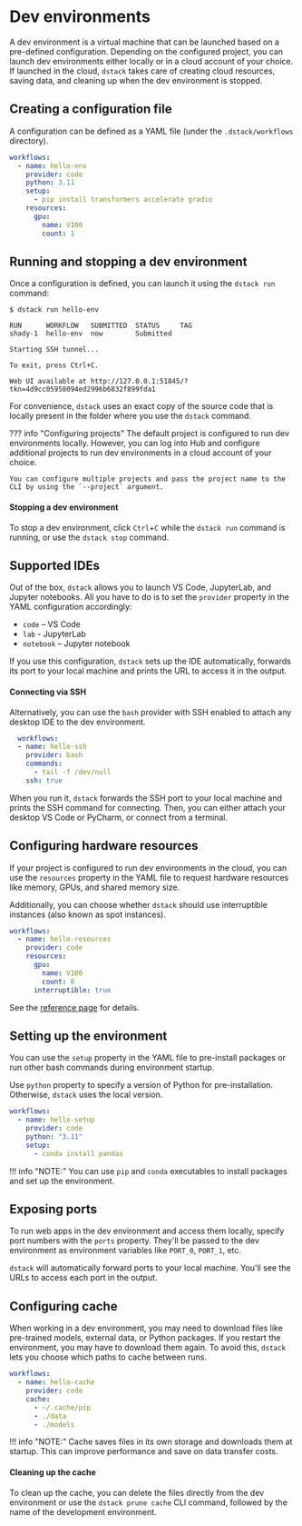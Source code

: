 # Dev environments

A dev environment is a virtual machine that can be launched based on a pre-defined configuration. Depending on the
configured project, you can launch dev environments either locally or in a cloud account of your choice. If launched in
the cloud, `dstack` takes care of creating cloud resources, saving data, and cleaning up when the dev environment is
stopped.

[//]: # (TODO [TASK]: Add a link to the Playground)

## Creating a configuration file

A configuration can be defined as a YAML file (under the `.dstack/workflows` directory).

<div editor-title=".dstack/workflows/hello-env.yaml"> 

```yaml
workflows:
  - name: hello-env
    provider: code
    python: 3.11
    setup:
      - pip install transformers accelerate gradio
    resources:
      gpu:
        name: V100
        count: 1
```

</div>

[//]: # (TODO [MAJOR]: It doesn't allow to conveniently load and save artifacts)

## Running and stopping a dev environment

Once a configuration is defined, you can launch it using the `dstack run` command:

<div class="termy">

```shell
$ dstack run hello-env

RUN      WORKFLOW   SUBMITTED  STATUS     TAG
shady-1  hello-env  now        Submitted  
 
Starting SSH tunnel...

To exit, press Ctrl+C.

Web UI available at http://127.0.0.1:51845/?tkn=4d9cc05958094ed2996b6832f899fda1
```

</div>

For convenience, `dstack` uses an exact copy of the source code that is locally present in the folder where you use the `dstack` command.

[//]: # (TODO [TASK]: A screenshot)

??? info "Configuring projects"
    The default project is configured to run dev environments locally. However, you can
    log into Hub and configure additional projects to run dev environments in a cloud account of your choice. 

    You can configure multiple projects and pass the project name to the CLI by using the `--project` argument.

[//]: # (TODO [TASK]: Add a link to the Projects guide for more details)

[//]: # (TODO [TASK]: Add links to the CLI reference for the commands and their options)

#### Stopping a dev environment 

To stop a dev environment, click `Ctrl`+`C` while the `dstack run` command is running,
or use the `dstack stop` command.

## Supported IDEs

Out of the box, `dstack` allows you to launch VS Code, JupyterLab, and Jupyter notebooks.
All you have to do is to set the `provider` property in the YAML configuration accordingly:

- `code` – VS Code
- `lab` - JupyterLab
- `notebook` – Jupyter notebook

[//]: # (TODO [TASK]: Use content tabs to show multiple examples - requires fixing CSS styles)

If you use this configuration, `dstack` sets up the IDE automatically, forwards
its port to your local machine and prints the URL to access it in the output.

#### Connecting via SSH

Alternatively, you can use the `bash` provider with SSH enabled to attach any desktop IDE to the dev
environment.

<div editor-title=".dstack/workflows/hello-ssh.yaml"> 

```yaml
  workflows:
  - name: hello-ssh
    provider: bash
    commands:
      - tail -f /dev/null
    ssh: true 
```

</div>

[//]: # (TODO [MEDIUM]: Currently, you have to use bash and tail)

[//]: # (TODO [TASK]: Show the output)

When you run it, `dstack` forwards the SSH port to your local machine and prints the SSH command for connecting. 
Then, you can either attach your desktop VS Code or PyCharm, or connect from a terminal.

[//]: # (TODO [MAJOR]: Currently, it doesn't support PyCharm)

## Configuring hardware resources

If your project is configured to run dev environments in the cloud, you can use the `resources` property in the YAML 
file to request hardware resources like memory, GPUs, and shared memory size. 

Additionally, you can choose whether `dstack` should use interruptible instances (also known as spot instances).

<div editor-title=".dstack/workflows/hello-resources.yaml"> 

```yaml
workflows:
  - name: hello-resources
    provider: code
    resources:
      gpu:
        name: V100
        count: 8
      interruptible: true
```

</div>

[//]: # (TODO [MAJOR]: Currently, it doesn't allow you to specify interruptible behaviour, e.g. "spot or fail" or "spot or on-demand")

See the [reference page](../reference/providers/code.md#resources) for details.

## Setting up the environment

You can use the `setup` property in the YAML file to pre-install packages or run other bash commands during environment
startup.

Use `python` property to specify a version of Python for pre-installation. Otherwise, `dstack` uses the local version.

<div editor-title=".dstack/workflows/hello-setup.yaml"> 

```yaml
workflows:
  - name: hello-setup
    provider: code
    python: "3.11"
    setup:
      - conda install pandas
```

</div>

!!! info "NOTE:"
    You can use `pip` and `conda` executables to install packages and set up the environment.

[//]: # (TODO [MAJOR]: Currently, packages has to be installed on every run)

[//]: # (TODO [MAJOR]: Currently, there is no way to use your own Docker image)

## Exposing ports

To run web apps in the dev environment and access them locally, specify port numbers with the `ports` property. They'll be
passed to the dev environment as environment variables like `PORT_0`, `PORT_1`, etc.

[//]: # (TODO [TASK]: Requires an example, including the YAML and the output)

`dstack` will automatically forward ports to your local machine. You'll see the URLs to access each port in the
output.

[//]: # (TODO [MEDIUM]: It's not convenient to use dstack environment variables for ports)
[//]: # (TODO [MEDIUM]: It would be easier if dstack forwarded ports automatically)

## Configuring cache

When working in a dev environment, you may need to download files like pre-trained models, external data, or Python
packages. If you restart the environment, you may have to download them again. To avoid this, `dstack` lets you choose
which paths to cache between runs. 

<div editor-title=".dstack/workflows/hello-cache.yaml"> 

```yaml
workflows:
  - name: hello-cache
    provider: code
    cache:
      - ~/.cache/pip
      - ./data
      - ./models
```

</div>

!!! info "NOTE:"
    Cache saves files in its own storage and downloads them at startup. This can
    improve performance and save on data transfer costs. 


#### Cleaning up the cache

To clean up the cache, you can delete the files directly from the dev environment or use the `dstack prune cache`
CLI command, followed by the name of the development environment.

[//]: # (TODO [MAJOR]: Cache is not the same as persistent storage)

[//]: # (TODO [TASK]: Elaborate on the main benefits of using dstack for dev environments)